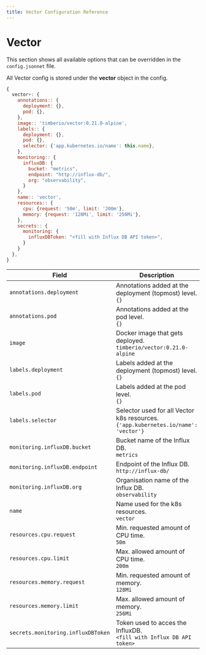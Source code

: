 ```yaml
---
title: Vector Configuration Reference
---
```


# Vector

This section shows all available options that can be overridden in the `config.jsonnet` file.

All Vector config is stored under the **vector** object in the config.

```js
{
  vector+: {
    annotations:: {
      deployment: {},
      pod: {},
    },
    image:: 'timberio/vector:0.21.0-alpine',
    labels:: {
      deployment: {},
      pod: {},
      selector: {'app.kubernetes.io/name': this.name},
    },
    monitoring:: {
      influxDB: {
        bucket: "metrics",
        endpoint: "http://influx-db/",
        org: "observability",
      }
    },
    name:: 'vector',
    resources:: {
      cpu: {request: '50m', limit: '200m'},
      memory: {request: '128Mi', limit: '256Mi'},
    },
    secrets:: {
      monitoring: {
        influxDBToken: "<fill with Influx DB API token>",
      }
    }
  },
}
```

| Field | Description |
| --- | --- |
| `annotations.deployment` | Annotations added at the deployment (topmost) level. <br> `{}` |
| `annotations.pod` | Annotations added at the pod level. <br> `{}` |
| `image` | Docker image that gets deployed. <br> `timberio/vector:0.21.0-alpine` |
| `labels.deployment` | Labels added at the deployment (topmost) level. <br> `{}` |
| `labels.pod` | Labels added at the pod level. <br> `{}` |
| `labels.selector` | Selector used for all Vector k8s resources. <br> `{'app.kubernetes.io/name': 'vector'}` |
| `monitoring.influxDB.bucket` | Bucket name of the Influx DB. <br> `metrics` |
| `monitoring.influxDB.endpoint` | Endpoint of the Influx DB. <br> `http://influx-db/` |
| `monitoring.influxDB.org` | Organisation name of the Influx DB. <br> `observability` |
| `name` | Name used for the k8s resources. <br> `vector` |
| `resources.cpu.request` | Min. requested amount of CPU time. <br> `50m` |
| `resources.cpu.limit` | Max. allowed amount of CPU time. <br> `200m` |
| `resources.memory.request` | Min. requested amount of memory. <br> `128Mi` |
| `resources.memory.limit` | Max. allowed amount of memory. <br> `256Mi` |
| `secrets.monitoring.influxDBToken` | Token used to acces the InfluxDB. <br> `<fill with Influx DB API token>` |
